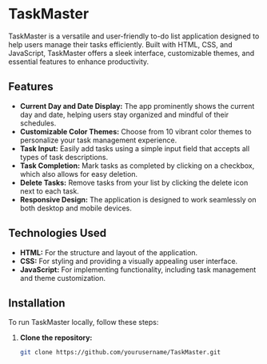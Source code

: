 # TaskMaster

TaskMaster is a versatile and user-friendly to-do list application designed to help users manage their tasks efficiently. Built with HTML, CSS, and JavaScript, TaskMaster offers a sleek interface, customizable themes, and essential features to enhance productivity.

## Features

- **Current Day and Date Display:** The app prominently shows the current day and date, helping users stay organized and mindful of their schedules.
- **Customizable Color Themes:** Choose from 10 vibrant color themes to personalize your task management experience.
- **Task Input:** Easily add tasks using a simple input field that accepts all types of task descriptions.
- **Task Completion:** Mark tasks as completed by clicking on a checkbox, which also allows for easy deletion.
- **Delete Tasks:** Remove tasks from your list by clicking the delete icon next to each task.
- **Responsive Design:** The application is designed to work seamlessly on both desktop and mobile devices.

## Technologies Used

- **HTML:** For the structure and layout of the application.
- **CSS:** For styling and providing a visually appealing user interface.
- **JavaScript:** For implementing functionality, including task management and theme customization.

## Installation

To run TaskMaster locally, follow these steps:

1. **Clone the repository:**
   ```bash
   git clone https://github.com/yourusername/TaskMaster.git
